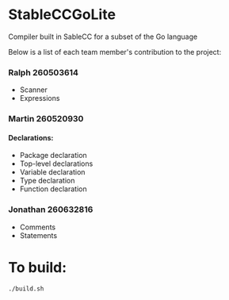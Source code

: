 # StableCCGoLite
Compiler built in SableCC for a subset of the Go language


Below is a list of each team member's contribution to the project:

### Ralph 260503614
- Scanner
- Expressions

### Martin 260520930
#### Declarations:
- Package declaration
- Top-level declarations
- Variable declaration
- Type declaration
- Function declaration

### Jonathan 260632816
- Comments
- Statements


# To build:

`./build.sh`

